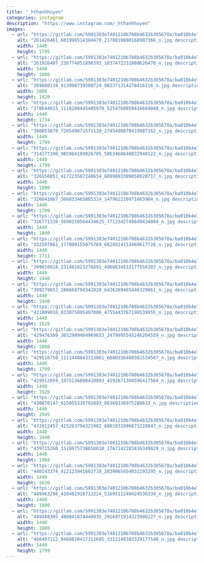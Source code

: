 ```yaml
---
title: "_hthanhhuyen"
categories: instagram
description: "https://www.instagram.com/_hthanhhuyen"
images:
  - url: "https://gitlab.com/5991303e7401210b708b4632b305678a/ba010b4e786333c392afc34f8122e7a2c283878c/-/raw/main/Instagram/_hthanhhuyen/image/261426461_601996514384470_2178810890168907366_n.jpg"
    alt: "261426461_601996514384470_2178810890168907366_n.jpg description"
    width: 1440
    height: 1795
  - url: "https://gitlab.com/5991303e7401210b708b4632b305678a/ba010b4e786333c392afc34f8122e7a2c283878c/-/raw/main/Instagram/_hthanhhuyen/image/261926407_236774051890393_1037472231080626470_n.jpg"
    alt: "261926407_236774051890393_1037472231080626470_n.jpg description"
    width: 1440
    height: 1800
  - url: "https://gitlab.com/5991303e7401210b708b4632b305678a/ba010b4e786333c392afc34f8122e7a2c283878c/-/raw/main/Instagram/_hthanhhuyen/image/269880134_913998739508724_983371314278416116_n.jpg"
    alt: "269880134_913998739508724_983371314278416116_n.jpg description"
    width: 1080
    height: 1920
  - url: "https://gitlab.com/5991303e7401210b708b4632b305678a/ba010b4e786333c392afc34f8122e7a2c283878c/-/raw/main/Instagram/_hthanhhuyen/image/278644015_1118280445405978_5254760059416669048_n.jpg"
    alt: "278644015_1118280445405978_5254760059416669048_n.jpg description"
    width: 1440
    height: 1734
  - url: "https://gitlab.com/5991303e7401210b708b4632b305678a/ba010b4e786333c392afc34f8122e7a2c283878c/-/raw/main/Instagram/_hthanhhuyen/image/300053870_728549071571130_2745490070433087162_n.jpg"
    alt: "300053870_728549071571130_2745490070433087162_n.jpg description"
    width: 1440
    height: 1799
  - url: "https://gitlab.com/5991303e7401210b708b4632b305678a/ba010b4e786333c392afc34f8122e7a2c283878c/-/raw/main/Instagram/_hthanhhuyen/image/314277390_985984199026705_5863468640832940122_n.jpg"
    alt: "314277390_985984199026705_5863468640832940122_n.jpg description"
    width: 1440
    height: 1799
  - url: "https://gitlab.com/5991303e7401210b708b4632b305678a/ba010b4e786333c392afc34f8122e7a2c283878c/-/raw/main/Instagram/_hthanhhuyen/image/326556051_417223507248654_8899083309058020717_n.jpg"
    alt: "326556051_417223507248654_8899083309058020717_n.jpg description"
    width: 1440
    height: 1800
  - url: "https://gitlab.com/5991303e7401210b708b4632b305678a/ba010b4e786333c392afc34f8122e7a2c283878c/-/raw/main/Instagram/_hthanhhuyen/image/326641087_566833465085314_147962220971663904_n.jpg"
    alt: "326641087_566833465085314_147962220971663904_n.jpg description"
    width: 1440
    height: 1799
  - url: "https://gitlab.com/5991303e7401210b708b4632b305678a/ba010b4e786333c392afc34f8122e7a2c283878c/-/raw/main/Instagram/_hthanhhuyen/image/326771330_5690150564434625_7712342749849434804_n.jpg"
    alt: "326771330_5690150564434625_7712342749849434804_n.jpg description"
    width: 1440
    height: 1800
  - url: "https://gitlab.com/5991303e7401210b708b4632b305678a/ba010b4e786333c392afc34f8122e7a2c283878c/-/raw/main/Instagram/_hthanhhuyen/image/332597861_177000155075769_6828914153469617728_n.jpg"
    alt: "332597861_177000155075769_6828914153469617728_n.jpg description"
    width: 1440
    height: 1711
  - url: "https://gitlab.com/5991303e7401210b708b4632b305678a/ba010b4e786333c392afc34f8122e7a2c283878c/-/raw/main/Instagram/_hthanhhuyen/image/399010918_231481823276891_4968634533177550303_n.jpg"
    alt: "399010918_231481823276891_4968634533177550303_n.jpg description"
    width: 1440
    height: 1440
  - url: "https://gitlab.com/5991303e7401210b708b4632b305678a/ba010b4e786333c392afc34f8122e7a2c283878c/-/raw/main/Instagram/_hthanhhuyen/image/399279653_286669794342820_6436269465446329861_n.jpg"
    alt: "399279653_286669794342820_6436269465446329861_n.jpg description"
    width: 1440
    height: 1440
  - url: "https://gitlab.com/5991303e7401210b708b4632b305678a/ba010b4e786333c392afc34f8122e7a2c283878c/-/raw/main/Instagram/_hthanhhuyen/image/421809016_833075895497006_4755443767190539955_n.jpg"
    alt: "421809016_833075895497006_4755443767190539955_n.jpg description"
    width: 1440
    height: 1628
  - url: "https://gitlab.com/5991303e7401210b708b4632b305678a/ba010b4e786333c392afc34f8122e7a2c283878c/-/raw/main/Instagram/_hthanhhuyen/image/429476309_3652999404969653_2479995545246204559_n.jpg"
    alt: "429476309_3652999404969653_2479995545246204559_n.jpg description"
    width: 1440
    height: 1800
  - url: "https://gitlab.com/5991303e7401210b708b4632b305678a/ba010b4e786333c392afc34f8122e7a2c283878c/-/raw/main/Instagram/_hthanhhuyen/image/429516750_1111448043313861_6080316460361534567_n.jpg"
    alt: "429516750_1111448043313861_6080316460361534567_n.jpg description"
    width: 1440
    height: 1799
  - url: "https://gitlab.com/5991303e7401210b708b4632b305678a/ba010b4e786333c392afc34f8122e7a2c283878c/-/raw/main/Instagram/_hthanhhuyen/image/429912859_1075136800410893_4292671304596417584_n.jpg"
    alt: "429912859_1075136800410893_4292671304596417584_n.jpg description"
    width: 1440
    height: 1920
  - url: "https://gitlab.com/5991303e7401210b708b4632b305678a/ba010b4e786333c392afc34f8122e7a2c283878c/-/raw/main/Instagram/_hthanhhuyen/image/430870147_615055330792893_88369336975288633_n.jpg"
    alt: "430870147_615055330792893_88369336975288633_n.jpg description"
    width: 1440
    height: 1945
  - url: "https://gitlab.com/5991303e7401210b708b4632b305678a/ba010b4e786333c392afc34f8122e7a2c283878c/-/raw/main/Instagram/_hthanhhuyen/image/431912457_415203794321902_8801031996071228847_n.jpg"
    alt: "431912457_415203794321902_8801031996071228847_n.jpg description"
    width: 1440
    height: 1440
  - url: "https://gitlab.com/5991303e7401210b708b4632b305678a/ba010b4e786333c392afc34f8122e7a2c283878c/-/raw/main/Instagram/_hthanhhuyen/image/439715260_1518975738658618_1767142283416349829_n.jpg"
    alt: "439715260_1518975738658618_1767142283416349829_n.jpg description"
    width: 1440
    height: 1968
  - url: "https://gitlab.com/5991303e7401210b708b4632b305678a/ba010b4e786333c392afc34f8122e7a2c283878c/-/raw/main/Instagram/_hthanhhuyen/image/440143374_412123941682718_2839065454031193295_n.jpg"
    alt: "440143374_412123941682718_2839065454031193295_n.jpg description"
    width: 1440
    height: 1630
  - url: "https://gitlab.com/5991303e7401210b708b4632b305678a/ba010b4e786333c392afc34f8122e7a2c283878c/-/raw/main/Instagram/_hthanhhuyen/image/449463296_418402910712224_5169511248424536339_n.jpg"
    alt: "449463296_418402910712224_5169511248424536339_n.jpg description"
    width: 1440
    height: 1800
  - url: "https://gitlab.com/5991303e7401210b708b4632b305678a/ba010b4e786333c392afc34f8122e7a2c283878c/-/raw/main/Instagram/_hthanhhuyen/image/449488305_480841874440935_2916971914323906227_n.jpg"
    alt: "449488305_480841874440935_2916971914323906227_n.jpg description"
    width: 1440
    height: 1800
  - url: "https://gitlab.com/5991303e7401210b708b4632b305678a/ba010b4e786333c392afc34f8122e7a2c283878c/-/raw/main/Instagram/_hthanhhuyen/image/460407112_8460820417311605_3312249383329177548_n.jpg"
    alt: "460407112_8460820417311605_3312249383329177548_n.jpg description"
    width: 1440
    height: 1799
---
```

